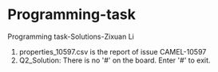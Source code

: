 # Programming-task
Programming task-Solutions-Zixuan Li

1. properties_10597.csv is the report of issue CAMEL-10597
2. Q2_Solution: There is no '#' on the board. Enter '#' to exit.
